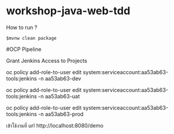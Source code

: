 # workshop-java-web-tdd

How to run ?

```
$mvnw clean package

```


#OCP Pipeline

Grant Jenkins Access to Projects

oc policy add-role-to-user edit system:serviceaccount:aa53ab63-tools:jenkins -n aa53ab63-dev

oc policy add-role-to-user edit system:serviceaccount:aa53ab63-tools:jenkins -n aa53ab63-uat

oc policy add-role-to-user edit system:serviceaccount:aa53ab63-tools:jenkins -n aa53ab63-prod




เข้าใช้งานที่ url http://localhost:8080/demo
